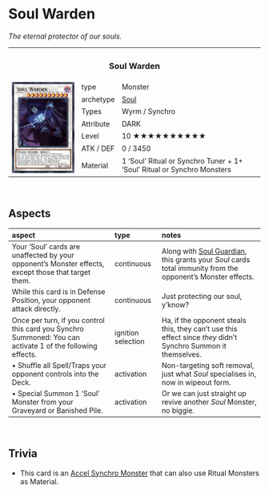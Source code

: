 # Soul Warden

*The eternal protector of our souls.*

<table>
  <tr>
    <th colspan="3"> <h3> Soul Warden </h3> </th>
  </tr>
  <tr>
    <td rowspan="8"> <img src="../../../../.assets/cards/synchro/Soul Warden.png" width="320px"> </td>
  </tr>
  <tr>
    <td> type </td>
    <td> Monster </td>
  </tr>
  <tr>
    <td> archetype </td>
    <td> <a href="../../../archetypes/Soul.md">Soul</a> </td>
  </tr>
  <tr>
    <td> Types </td>
    <td> Wyrm / Synchro </td>
  </tr>
  <tr>
    <td> Attribute </td>
    <td> DARK </td>
  </tr>
  <tr>
    <td> Level </td>
    <td> 10 ★★★★★★★★★★ </td>
  </tr>
  <tr>
    <td> ATK / DEF </td>
    <td> 0 / 3450 </td>
  </tr>
  <tr>
    <td> Material </td>
    <td> 1 ‘Soul’ Ritual or Synchro Tuner + 1+ ‘Soul’ Ritual or Synchro Monsters </td>
  </tr>
</table>


<br>


## Aspects

| aspect | type | notes |
| :----- | :--- | :---- |
| Your ‘Soul’ cards are unaffected by your opponent’s Monster effects, except those that target them. | continuous | Along with [Soul Guardian](Soul%20Guardian.md), this grants your *Soul* cards total immunity from the opponent’s Monster effects. |
| While this card is in Defense Position, your opponent attack directly. | continuous | Just protecting our soul, y’know? |
| Once per turn, if you control this card you Synchro Summoned: You can activate 1 of the following effects. | ignition selection | Ha, if the opponent steals this, they can’t use this effect since *they* didn’t Synchro Summon it themselves. |
| • Shuffle all Spell/Traps your opponent controls into the Deck. | activation | Non-targeting soft removal, just what *Soul* specialises in, now in wipeout form. |
| • Special Summon 1 ‘Soul’ Monster from your Graveyard or Banished Pile. | activation | Or we can just straight up revive another *Soul* Monster, no biggie. |


<br>


## Trivia

- This card is an [Accel Synchro Monster](https://yugipedia.com/wiki/Accel_Synchro_Monster) that can also use Ritual Monsters as Material.
